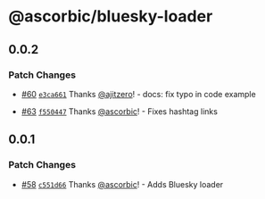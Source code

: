 # @ascorbic/bluesky-loader

## 0.0.2

### Patch Changes

- [#60](https://github.com/ascorbic/astro-loaders/pull/60) [`e3ca661`](https://github.com/ascorbic/astro-loaders/commit/e3ca661237b8316266ad8f14be4507a7f00b5cac) Thanks [@ajitzero](https://github.com/ajitzero)! - docs: fix typo in code example

- [#63](https://github.com/ascorbic/astro-loaders/pull/63) [`f550447`](https://github.com/ascorbic/astro-loaders/commit/f550447b5f5cdd013e7d08a4d7a6b2c4c06a997d) Thanks [@ascorbic](https://github.com/ascorbic)! - Fixes hashtag links

## 0.0.1

### Patch Changes

- [#58](https://github.com/ascorbic/astro-loaders/pull/58) [`c551d66`](https://github.com/ascorbic/astro-loaders/commit/c551d66c835271e33e00c4ba17038eab4cf30e28) Thanks [@ascorbic](https://github.com/ascorbic)! - Adds Bluesky loader
